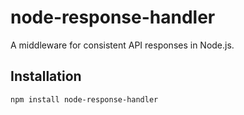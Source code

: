# node-response-handler

A middleware for consistent API responses in Node.js.

## Installation

```bash
npm install node-response-handler

